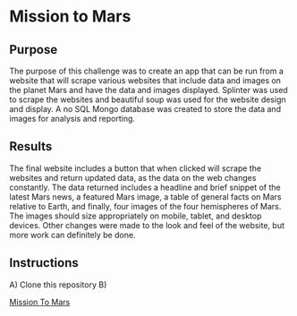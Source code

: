 # Mission to Mars
## Purpose
The purpose of this challenge was to create an app that can be run from a website that will scrape various websites that include data and images on the planet Mars and have the data and images displayed. Splinter was used to scrape the websites and beautiful soup was used for the website design and display. A no SQL Mongo database was created to store the data and images for analysis and reporting. 

## Results
The final website includes a button that when clicked will scrape the websites and return updated data, as the data on the web changes constantly. The data returned includes a headline and brief snippet of the latest Mars news, a featured Mars image, a table of general facts on Mars relative to Earth, and finally, four images of the four hemispheres of Mars. The images should size appropriately on mobile, tablet, and desktop devices. Other changes were made to the look and feel of the website, but more work can definitely be done.

## Instructions
A) Clone this repository
B)

[Mission To Mars](http://127.0.0.1:5000/)
